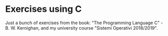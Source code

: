 # Exercises using C
Just a bunch of exercises from the book: "The Programming Language C" - B. W. Kernighan, and my university course "Sistemi Operativi 2018/2019".
